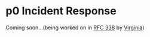 # p0 Incident Response

Coming soon...(being worked on in [RFC 338](https://docs.google.com/document/d/1qkLnrhHf4MYUMejRphooHSTmtq2PYpxfyuIBOZ7aZdE/edit#) by [Virginia](https://about.sourcegraph.com/handbook/company/team#virginia-ulrich-she-her))
